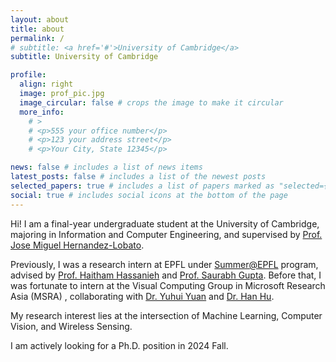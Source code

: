 ```yaml
---
layout: about
title: about
permalink: /
# subtitle: <a href='#'>University of Cambridge</a>
subtitle: University of Cambridge

profile:
  align: right
  image: prof_pic.jpg
  image_circular: false # crops the image to make it circular
  more_info: 
    # >
    # <p>555 your office number</p>
    # <p>123 your address street</p>
    # <p>Your City, State 12345</p>

news: false # includes a list of news items
latest_posts: false # includes a list of the newest posts
selected_papers: true # includes a list of papers marked as "selected={true}"
social: true # includes social icons at the bottom of the page
---
```


Hi! I am a final-year undergraduate student at the University of Cambridge, majoring in Information and Computer Engineering, and supervised by [Prof. Jose Miguel Hernandez-Lobato](https://jmhl.org/). 

Previously, I was a research intern at EPFL under [Summer@EPFL](https://summer.epfl.ch/) program, advised by [Prof. Haitham Hassanieh](https://people.epfl.ch/haitham.alhassanieh/?lang=en) and [Prof. Saurabh Gupta](https://saurabhg.web.illinois.edu/). Before that, I was fortunate to intern at the Visual Computing Group in Microsoft Research Asia (MSRA) , collaborating with [Dr. Yuhui Yuan](https://www.microsoft.com/en-us/research/people/yuyua/) and [Dr. Han Hu](https://ancientmooner.github.io/). 

My research interest lies at the intersection of Machine Learning, Computer Vision, and Wireless Sensing. 

I am actively looking for a Ph.D. position in 2024 Fall.
